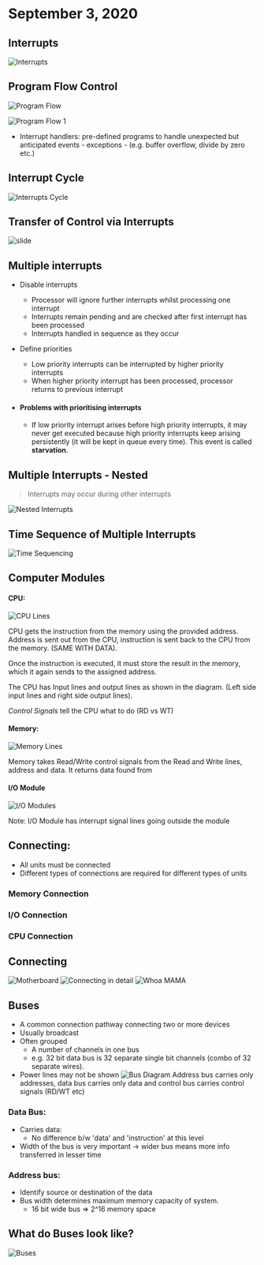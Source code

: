 # September 3, 2020
 
## Interrupts
![Interrupts](./static/sept-3/interrupts.png)

## Program Flow Control

![Program Flow](./static/sept-3/pgm_flow.png)

![Program Flow 1](./static/sept-3/pgm_flow1.png)
- Interrupt handlers: pre-defined programs to handle unexpected but anticipated events - exceptions - (e.g. buffer overflow, divide by zero etc.)

## Interrupt Cycle
![Interrupts Cycle](./static/sept-3/i-cycle.png)

## Transfer of Control via Interrupts
![slide](./static/sept-3/u_hpng)

## Multiple interrupts
- Disable interrupts
	- Processor will ignore further interrupts whilst processing one interrupt
	- Interrupts remain pending and are checked after first interrupt has been processed
	- Interrupts handled in sequence as they occur
- Define priorities
	- Low priority interrupts can be interrupted by higher priority interrupts
	- When higher priority interrupt has been processed, processor returns to previous interrupt

- #### Problems with prioritising interrupts
	- If low priority interrupt arises before high priority interrupts, it may never get executed because high priority interrupts keep arising persistently (it will be kept in queue every time). This event is called **starvation**.

## Multiple Interrupts - Nested
> Interrupts may occur during other interrupts

![Nested Interrupts](./static/sept-3/nestedinterrupts.png)

## Time Sequence of Multiple Interrupts
![Time Sequencing](./static/sept-3/lines.png)

## Computer Modules

#### CPU:
![CPU Lines](./static/sept-3/cpulines.png)

CPU gets the instruction from the memory using the provided address. Address is sent out from the CPU, instruction is sent back to the CPU from the memory. (SAME WITH DATA).

Once the instruction is executed, it must store the result in the memory, which it again sends to the assigned address.

The CPU has Input lines and output lines as shown in the diagram. (Left side input lines and right side output lines).

*Control Signals* tell the CPU what to do (RD vs WT)

#### Memory:
![Memory Lines](./static/sept-3/memorylines.png)

Memory takes Read/Write control signals from the Read and Write lines, address and data. It returns data found from 

#### I/O Module
![I/O Modules](./static/sept-3/iomodulelines.png)

Note: I/O Module has interrupt signal lines going outside the module

## Connecting:
- All units must be connected
- Different types of connections are required for different types of units
### Memory Connection
### I/O Connection
### CPU Connection

## Connecting
![Motherboard](./static/sept-3/mboard.png)
![Connecting in detail](./static/sept-3/connecting_whoa_mama.png)
![Whoa MAMA](./static/sept-3/whoa_mama.png)

## Buses
- A common connection pathway connecting two or more devices
- Usually broadcast
- Often grouped
	- A number of channels in one bus
	- e.g. 32 bit data bus is 32 separate single bit channels (combo of 32 separate wires).
- Power lines may not be shown
![Bus Diagram](./static/sept-3/bus_diagrams.png)
Address bus carries only addresses, data bus carries only data and control bus carries control signals (RD/WT etc)

### Data Bus:
- Carries data:
	- No difference b/w 'data' and 'instruction' at this level
- Width of the bus is very important -> wider bus means more info transferred in lesser time

### Address bus:
- Identify source or destination of the data
- Bus width determines maximum memory capacity of system.
	- 16 bit wide bus => 2^16 memory space

## What do Buses look like?
![Buses](./static/sept-3/buses_looks.png)

